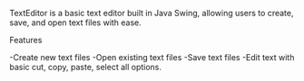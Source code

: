 TextEditor is a basic text editor built in Java Swing, allowing users to create, save, and open text files with ease.

Features

-Create new text files
-Open existing text files
-Save text files
-Edit text with basic cut, copy, paste, select all options.
